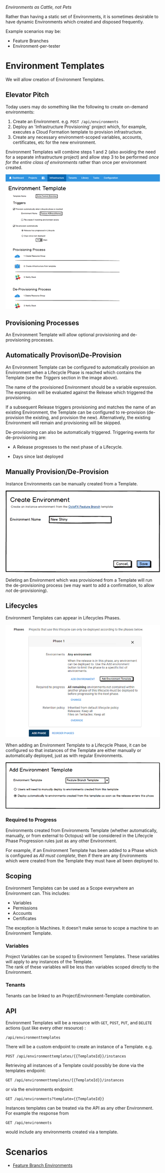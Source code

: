 
_Environments as Cattle, not Pets_

Rather than having a static set of Environments, it is sometimes desirable to have dynamic Environments which created and disposed frequently.  

Example scenarios may be:

- Feature Branches
- Environment-per-tester

# Environment Templates

We will allow creation of Environment Templates.

## Elevator Pitch

Today users may do something like the following to create on-demand environments:

1. Create an Environment.  e.g. `POST /api/environments` 
2. Deploy an 'Infrastructure Provisioning' project which, for example, executes a Cloud Formation template to provision infrastructure. 
3. Create any necessary environment-scoped variables, accounts, certificates, etc for the new environment.

Environment Templates will combine steps 1 and 2 (also avoiding the need for a separate infrastructure project) and allow step 3 to be performed _once for the entire class of environments_ rather than once per environment created.


![Configure Environment Template](ui-mocks/EnvironmentTemplate-Configure.png "width=500")

## Provisioning Processes 

An Environment Template will allow optional provisioning and de-provisioning processes.

## Automatically Provison\De-Provision

An Environment Template can be configured to automatically provision an Environment when a Lifecycle Phase is reached which contains the Template (see the _Triggers_ section in the image above).

The name of the provisioned Environment should be a variable expression.  The expression will be evaluated against the Release which triggered the provisioning. 

If a subsequent Release triggers provisioning and matches the name of an existing Environment, the Template can be configured to re-provision (de-provision the existing, and provision the new). Alternatively, the existing Environment will remain and provisioning will be skipped.

De-provisioning can also be automatically triggered.  Triggering events for de-provisioning are:

- A Release progresses to the next phase of a Lifecycle.   

- Days since last deployed 

## Manually Provision/De-Provision

Instance Environments can be manually created from a Template.

![Manually Create Environment from Template](ui-mocks/EnvironmentTemplate-CreateInstance.png "width=500")

Deleting an Environment which was provisioned from a Template will run the de-provisioning process (we may want to add a confirmation, to allow _not_ de-provisioning).

## Lifecycles 

Environment Templates can appear in Lifecycles Phases.  

![Add Environment Template to Lifecycle Phase](ui-mocks/LifecyclePhase-AddEnvironmentTemplate.png "width=500")

When adding an Environment Template to a Lifecycle Phase, it can be configured so that instances of the Template are either manually or automatically deployed, just as with regular Environments. 

![Configure Environment Template Lifecycle Phase](ui-mocks/LifecyclePhase-ConfigureEnvironmentTemplateDialog.png "width=500")

### Required to Progress

Environments created from Environments Template (whether automatically, manually, or from external to Octopus) will be considered in the Lifecycle Phase Progression rules just as any other Environment. 

For example, if an Environment Template has been added to a Phase which is configured as _All must complete_, then if there are any Environments which were created from the Template they must have all been deployed to. 

## Scoping

Environment Templates can be used as a Scope everywhere an Environment can. This includes:

- Variables
- Permissions
- Accounts
- Certificates

The exception is Machines. It doesn't make sense to scope a machine to an Environment Template.

### Variables

Project Variables can be scoped to Environment Templates. These variables will apply to any instances of the Template.   
The rank of these variables will be less than variables scoped directly to the Environment. 

### Tenants

Tenants can be linked to an Project\Environment-Template combination.

## API

Environment Templates will be a resource with `GET`, `POST`, `PUT`, and `DELETE` actions (just like every other resource) :

```
/api/environmenttemplates
```

There will be a custom endpoint to create an instance of a Template.  e.g.

```
POST /api/environmenttemplates/{{TemplateId}}/instances
```

Retrieving all instances of a Template could possibly be done via the templates endpoint:

```
GET /api/environmenttemplates/{{TemplateId}}/instances
```

or via the environments endpoint:

```
GET /api/environments?template={{TemplateId}}
```

Instances templates can be treated via the API as any other Environment.  For example the response from 

```
GET /api/environments
```

would include any environments created via a template. 


# Scenarios

- [Feature Branch Environments](scenario-feature-branch.md)